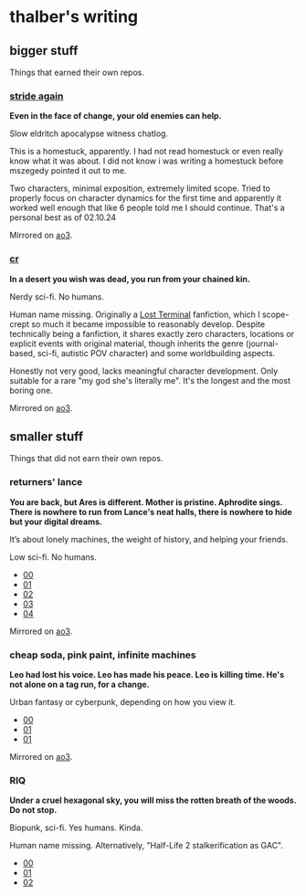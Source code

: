 # thalber's writing

## bigger stuff

Things that earned their own repos.

### [stride again](https://thalber.github.io/stride_again/)

**Even in the face of change, your old enemies can help.**

Slow eldritch apocalypse witness chatlog.

This is a homestuck, apparently. I had not read homestuck or even really know what it was about. I did not know i was writing a homestuck before mszegedy pointed it out to me.

Two characters, minimal exposition, extremely limited scope. Tried to properly focus on character dynamics for the first time and apparently it worked well enough that like 6 people told me I should continue. That's a personal best as of 02.10.24

Mirrored on [ao3](https://archiveofourown.org/works/59797834).

### [cr](https://thalber.github.io/CR/)

**In a desert you wish was dead, you run from your chained kin.**

Nerdy sci-fi. No humans.

Human name missing. Originally a [Lost Terminal](https://lostterminal.com) fanfiction, which I scope-crept so much it became impossible to reasonably develop. Despite technically being a fanfiction, it shares exactly zero characters, locations or explicit events with original material, though inherits the genre (journal-based, sci-fi, autistic POV character) and some worldbuilding aspects.

Honestly not very good, lacks meaningful character development. Only suitable for a rare "my god she's literally me". It's the longest and the most boring one.

Mirrored on [ao3](https://archiveofourown.org/works/59797303).

## smaller stuff

Things that did not earn their own repos.

### returners' lance

**You are back, but Ares is different. Mother is pristine. Aphrodite sings. There is nowhere to run from Lance's neat halls, there is nowhere to hide but your digital dreams.**

It’s about lonely machines, the weight of history, and helping your friends.

Low sci-fi. No humans.

- [00](rl_00)
- [01](rl_01)
- [02](rl_02)
- [03](rl_03)
- [04](rl_04)

Mirrored on [ao3](https://archiveofourown.org/works/59798548).

### cheap soda, pink paint, infinite machines

**Leo had lost his voice. Leo has made his peace. Leo is killing time. He's not alone on a tag run, for a change.**

Urban fantasy or cyberpunk, depending on how you view it.

- [00](csppim_00)
- [01](csppim_01)
- [01](csppim_02)

Mirrored on [ao3](https://archiveofourown.org/works/59909590).

### RIQ

**Under a cruel hexagonal sky, you will miss the rotten breath of the woods. Do not stop.**

Biopunk, sci-fi. Yes humans. Kinda.

Human name missing. Alternatively, "Half-Life 2 stalkerification as GAC".

- [00](riq_00)
- [01](riq_01)
- [02](riq_02)
